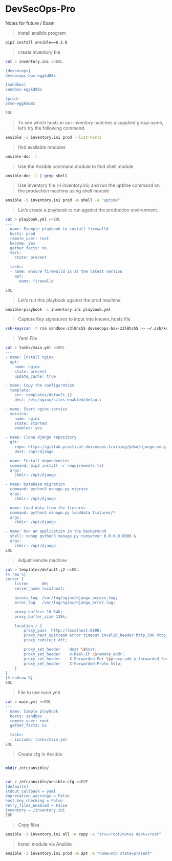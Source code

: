 # DevSecOps-Pro
Notes for future / Exam

> install ansible program
```bash
pip3 install ansible==6.2.0
```

> create inventory file
```bash
cat > inventory.ini <<EOL

[devsecops]
devsecops-box-eggkd08x

[sandbox]
sandbox-eggkd08x

[prod]
prod-eggkd08x

EOL
```
> To see which hosts in our inventory matches a supplied group name, let’s try the following command.
```bash
ansible -i inventory.ini prod --list-hosts
```

> find available modules
```bash
ansible-doc -l
```

> Use the Ansible command module to find shell module
```bash
ansible-doc -l | grep shell
```

> Use inventory file (-i inventory.ini) and run the uptime command on the production machine using shell module
```bash
ansible -i inventory.ini prod -m shell -a "uptime"
```

> Let’s create a playbook to run against the production environment.
```bash 
cat > playbook.yml <<EOL
---
- name: Example playbook to install firewalld
  hosts: prod
  remote_user: root
  become: yes
  gather_facts: no
  vars:
    state: present

  tasks:
  - name: ensure firewalld is at the latest version
    apt:
      name: firewalld

EOL
```

> Let’s run this playbook against the prod machine.
```bash
ansible-playbook -i inventory.ini playbook.yml
```
> Capture Key signatures to input into known_hosts file
```bash
ssh-keyscan -t rsa sandbox-z3l8hs55 devsecops-box-z3l8hs55 >> ~/.ssh/known_hosts
```
>Yaml File
```bash
cat > tasks/main.yml <<EOL
---
- name: Install nginx
  apt:
    name: nginx
    state: present
    update_cache: true

- name: Copy the configuration
  template:
    src: templates/default.j2
    dest: /etc/nginx/sites-enabled/default

- name: Start nginx service
  service:
    name: nginx
    state: started
    enabled: yes

- name: Clone django repository
  git:
    repo: https://gitlab.practical-devsecops.training/pdso/django.nv.git
    dest: /opt/django

- name: Install dependencies
  command: pip3 install -r requirements.txt
  args:
    chdir: /opt/django

- name: Database migration
  command: python3 manage.py migrate
  args:
    chdir: /opt/django

- name: Load data from the fixtures
  command: python3 manage.py loaddata fixtures/*
  args:
    chdir: /opt/django

- name: Run an application in the background
  shell: nohup python3 manage.py runserver 0.0.0.0:8000 &
  args:
    chdir: /opt/django
EOL
```

>Adjust remote machine
```bash
cat > templates/default.j2 <<EOL
{% raw %}
server {
    listen      80;
    server_name localhost;

    access_log  /var/log/nginx/django_access.log;
    error_log   /var/log/nginx/django_error.log;

    proxy_buffers 16 64k;
    proxy_buffer_size 128k;

    location / {
        proxy_pass  http://localhost:8000;
        proxy_next_upstream error timeout invalid_header http_500 http_502 http_503 http_504;
        proxy_redirect off;

        proxy_set_header    Host \$host;
        proxy_set_header    X-Real-IP \$remote_addr;
        proxy_set_header    X-Forwarded-For \$proxy_add_x_forwarded_for;
        proxy_set_header    X-Forwarded-Proto http;
    }
}
{% endraw %}
EOL
```

>File to use main.yml
```bash
cat > main.yml <<EOL
---
- name: Simple playbook
  hosts: sandbox
  remote_user: root
  gather_facts: no

  tasks:
  - include: tasks/main.yml
EOL
```

>Create cfg in Ansible
```bash

mkdir /etc/ansible/


cat > /etc/ansible/ansible.cfg <<EOF
[defaults]
stdout_callback = yaml
deprecation_warnings = False
host_key_checking = False
retry_files_enabled = False
inventory = /inventory.ini
EOF
```

>Copy files
```bash
ansible -i inventory.ini all -m copy -a "src=/root/notes dest=/root"
```

>Install module via Ansible
```bash
ansible -i inventory.ini prod -m apt -a "name=ntp state=present"
```
